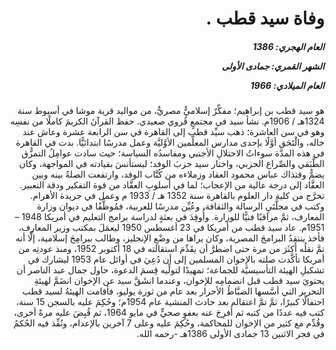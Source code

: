 <h1 dir="rtl">وفاة سيد قطب .</h1>

<h5 dir="rtl">العام الهجري:  1386

الشهر القمري: جمادى الأولى

العام الميلادي: 1966</h5>

<p dir="rtl">هو سيد قطب بن إبراهيم؛ مفكِّرٌ إسلاميٌّ مصريٌّ، من مواليد قرية موشا في أسيوط سنة 1324هـ / 1906م. نشأ سيد في مجتمعٍ قُروي صعيدي. حفظ القرآنَ الكريمَ كاملًا من نفسِه وهو في سن العاشرة؛ ذهب سيِّد قطب إلى القاهرة في سن الرابعة عشرة وعاش عند خاله، والْتَحَق أوَّلًا بإحدى مدارس المعلِّمين الأوَّليَّة وعمل مدرسًا ابتدائيًّا. بدت في القاهرة في هذه المدَّة سوءاتُ الاحتلالِ الأجنبي ومفاسدُه السياسة؛ حيث سادت عوامِلُ التمزُّق الطَّبَقي والصِّراع الحزبي، واختار سيد حزبَ الوفد؛ ليستأنسَ بقيادته في المواجهة، وكان يضمُّ وقتذاك عباس محمود العقاد وزملاءه من كُتَّاب الوفد، وارتفعت الصلةُ بينه وبين العقَّاد إلى درجة عالية من الإعجاب؛ لما في أسلوبِ العقَّاد من قوة التفكير ودقة التعبير. تخرَّج من كلية دار العلوم بالقاهرة سنة 1352 هـ / 1933 م وعمل في جريدة الأهرام. وكتب في مجلَّتَيِ الرسالة والثقافة، وعُيِّن مدرسًا للعربية، فمُوظَّفًا في ديوان وزارة المعارف، ثمَّ مراقبًا فنيًّا للوزارة. وأُوفِدَ في بعثةٍ لدراسة برامج التعليم في أمريكا 1948 – 1951م. عاد سيد قطب من أمريكا في 23 أغسطس 1950 ليعمَلَ بمكتب وزير المعارف، فأخذ ينتقِدُ البرامجَ المصرية، وكان يراها من وضْعِ الإنجليز، وطالب ببرامِجَ إسلامية، إلَّا أنه تمَّ نقلُه أكثَرَ من مرة حتى اضطرَّ أن يقَدِّمَ استقالته في 18 أكتوبر 1952، ومنذ عودتِه من أمريكا تأكَّدت صلته بالإخوان المسلمين إلى أن دُعِيَ في أوائل عام 1953 ليشارك في تشكيلِ الهيئة التأسيسيَّة للجماعة؛ تمهيدًا لتولِّيه قِسمَ الدعوة، حاول جمال عبد الناصر أن يحتويَ سيد قطب قبل انضمامِه للإخوان، وعندما انشَقَّ سيد عن الإخوان انضَمَّ لهيئةِ التحرير التي أسَّسها الضبَّاطُ الأحرار بعد عام من ثورة يوليو، فأقامت الهيئةُ لسيد قطب احتفالًا كبيرًا، ثمَّ تمَّ  اعتقاله بعد حادث المنشية عام 1954م؛ وحُكِمَ عليه بالسجن 15 سنة، كتب فيه عددًا من كتبه ثم أُفرِجَ عنه بعفوٍ صحيٍّ في مايو 1964، ثم قُبِضَ عليه مرةً أخرى، وقُدِّم مع كثير من الإخوان للمحاكمة، وحُكِمَ عليه وعلى 7 آخرين بالإعدام، ونُفِّذ فيه الحُكمُ في فجر الاثنين 13 جمادى الأولى 1386هـ -رحمه الله.</p></br>
